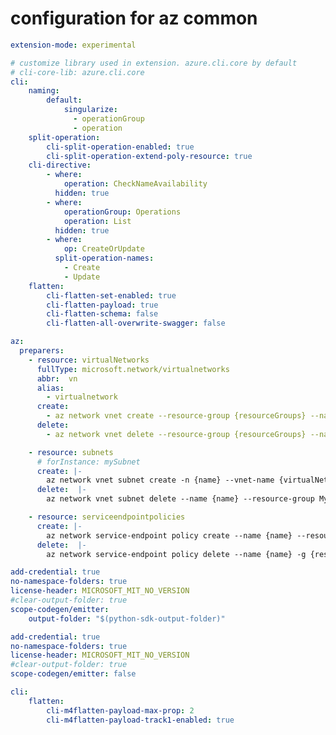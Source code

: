 # configuration for az common
 
``` yaml $(az)
extension-mode: experimental

# customize library used in extension. azure.cli.core by default
# cli-core-lib: azure.cli.core
cli:
    naming:
        default:
            singularize:
              - operationGroup
              - operation
    split-operation:
        cli-split-operation-enabled: true
        cli-split-operation-extend-poly-resource: true
    cli-directive:
        - where:
            operation: CheckNameAvailability
          hidden: true
        - where:
            operationGroup: Operations
            operation: List
          hidden: true
        - where:
            op: CreateOrUpdate
          split-operation-names:
            - Create
            - Update
    flatten:
        cli-flatten-set-enabled: true
        cli-flatten-payload: true
        cli-flatten-schema: false
        cli-flatten-all-overwrite-swagger: false

az:
  preparers:
    - resource: virtualNetworks
      fullType: microsoft.network/virtualnetworks
      abbr:  vn
      alias:
        - virtualnetwork
      create:
        - az network vnet create --resource-group {resourceGroups} --name {name}
      delete:
        - az network vnet delete --resource-group {resourceGroups} --name {name} -f

    - resource: subnets
      # forInstance: mySubnet
      create: |-
        az network vnet subnet create -n {name} --vnet-name {virtualNetworks} -g {resourceGroups} --nat-gateway MyNatGateway --address-prefixes "10.0.0.0/21"
      delete:  |-
        az network vnet subnet delete --name {name} --resource-group MyResourceGroup --vnet-name {virtualNetworks} -f

    - resource: serviceendpointpolicies
      create: |-
        az network service-endpoint policy create --name {name} --resource-group {resourceGroups}
      delete:  |-
        az network service-endpoint policy delete --name {name} -g {resourceGroups}
```
 
``` yaml $(python) && ($(generate-sdk) == 'yes' || ($(target-mode) != 'core' && !$(generate-sdk)))
add-credential: true
no-namespace-folders: true
license-header: MICROSOFT_MIT_NO_VERSION
#clear-output-folder: true
scope-codegen/emitter:
    output-folder: "$(python-sdk-output-folder)"
```


``` yaml $(python) && ($(generate-sdk) == 'no' || ($(target-mode) == 'core' && !$(generate-sdk)))
add-credential: true
no-namespace-folders: true
license-header: MICROSOFT_MIT_NO_VERSION
#clear-output-folder: true
scope-codegen/emitter: false
```

``` yaml $(az) && (($(target-mode) == 'core' && $(compatible-level) != "track2") || ((!$(sdk-flatten) || ($(sdk-flatten) && $(sdk-no-flatten))) && $(compatible-level) == 'track1'))
cli:
    flatten:
        cli-m4flatten-payload-max-prop: 2
        cli-m4flatten-payload-track1-enabled: true
```
